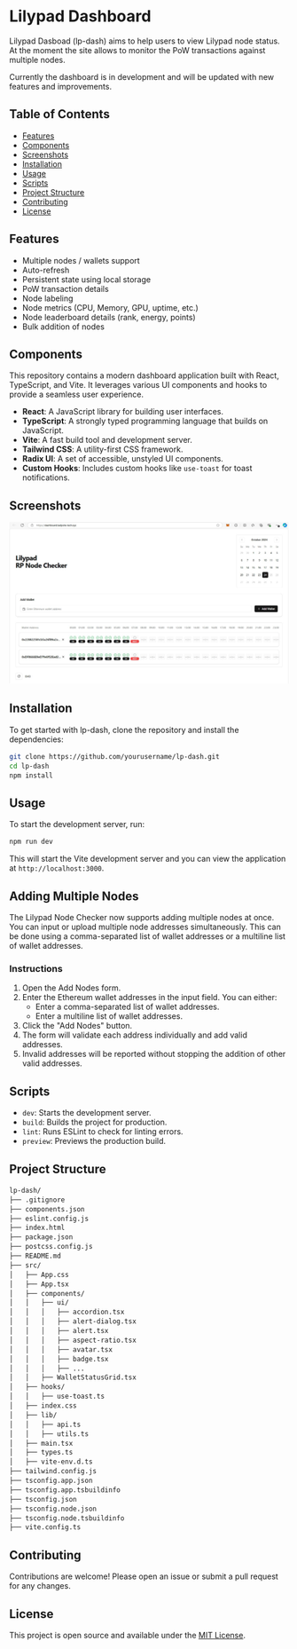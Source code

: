 # Lilypad Dashboard

Lilypad Dasboad (lp-dash) aims to help users to view Lilypad node status. At the moment the site allows to monitor the PoW transactions against multiple nodes.

Currently the dashboard is in development and will be updated with new features and improvements.

## Table of Contents

- [Features](#features)
- [Components](#components)
- [Screenshots](#screenshots)
- [Installation](#installation)
- [Usage](#usage)
- [Scripts](#scripts)
- [Project Structure](#project-structure)
- [Contributing](#contributing)
- [License](#license)

## Features

- Multiple nodes / wallets support
- Auto-refresh
- Persistent state using local storage
- PoW transaction details
- Node labeling
- Node metrics (CPU, Memory, GPU, uptime, etc.)
- Node leaderboard details (rank, energy, points)
- Bulk addition of nodes

## Components

This repository contains a modern dashboard application built with React, TypeScript, and Vite. It leverages various UI components and hooks to provide a seamless user experience.

- **React**: A JavaScript library for building user interfaces.
- **TypeScript**: A strongly typed programming language that builds on JavaScript.
- **Vite**: A fast build tool and development server.
- **Tailwind CSS**: A utility-first CSS framework.
- **Radix UI**: A set of accessible, unstyled UI components.
- **Custom Hooks**: Includes custom hooks like `use-toast` for toast notifications.

## Screenshots

![Dashboard](./.github/images/dashboard.jpg)

## Installation

To get started with lp-dash, clone the repository and install the dependencies:

```sh
git clone https://github.com/yourusername/lp-dash.git
cd lp-dash
npm install
```

## Usage

To start the development server, run:

```sh	
npm run dev
```

This will start the Vite development server and you can view the application at `http://localhost:3000`.

## Adding Multiple Nodes

The Lilypad Node Checker now supports adding multiple nodes at once. You can input or upload multiple node addresses simultaneously. This can be done using a comma-separated list of wallet addresses or a multiline list of wallet addresses.

### Instructions

1. Open the Add Nodes form.
2. Enter the Ethereum wallet addresses in the input field. You can either:
   - Enter a comma-separated list of wallet addresses.
   - Enter a multiline list of wallet addresses.
3. Click the "Add Nodes" button.
4. The form will validate each address individually and add valid addresses.
5. Invalid addresses will be reported without stopping the addition of other valid addresses.

## Scripts

- `dev`: Starts the development server.
- `build`: Builds the project for production.
- `lint`: Runs ESLint to check for linting errors.
- `preview`: Previews the production build.

## Project Structure

```markdown
lp-dash/
├── .gitignore
├── components.json
├── eslint.config.js
├── index.html
├── package.json
├── postcss.config.js
├── README.md
├── src/
│   ├── App.css
│   ├── App.tsx
│   ├── components/
│   │   ├── ui/
│   │   │   ├── accordion.tsx
│   │   │   ├── alert-dialog.tsx
│   │   │   ├── alert.tsx
│   │   │   ├── aspect-ratio.tsx
│   │   │   ├── avatar.tsx
│   │   │   ├── badge.tsx
│   │   │   ├── ...
│   │   ├── WalletStatusGrid.tsx
│   ├── hooks/
│   │   ├── use-toast.ts
│   ├── index.css
│   ├── lib/
│   │   ├── api.ts
│   │   ├── utils.ts
│   ├── main.tsx
│   ├── types.ts
│   ├── vite-env.d.ts
├── tailwind.config.js
├── tsconfig.app.json
├── tsconfig.app.tsbuildinfo
├── tsconfig.json
├── tsconfig.node.json
├── tsconfig.node.tsbuildinfo
├── vite.config.ts
```

## Contributing

Contributions are welcome! Please open an issue or submit a pull request for any changes.

## License

This project is open source and available under the [MIT License](LICENSE).

